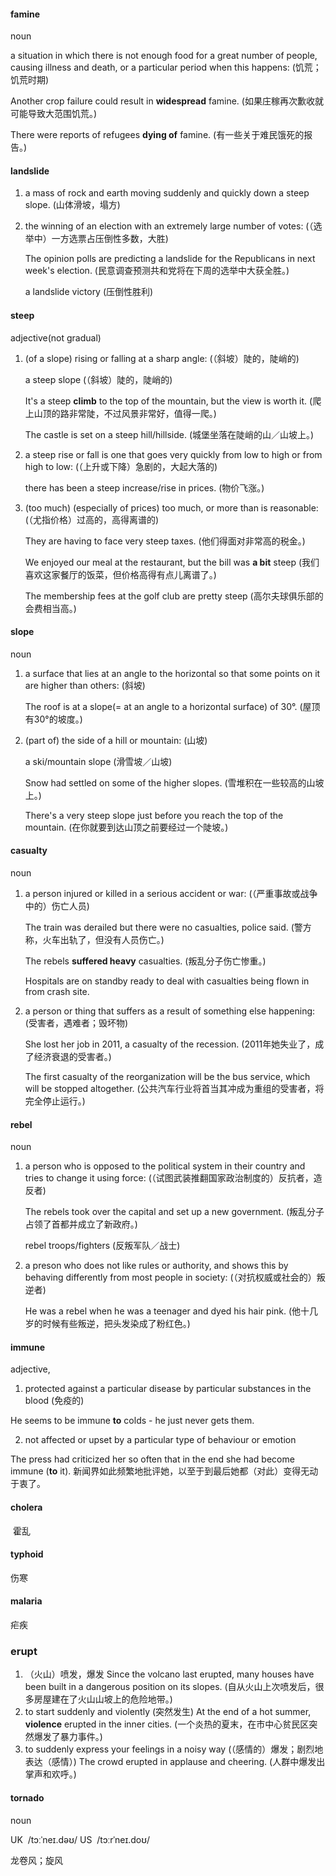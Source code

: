#### famine
noun

a situation in which there is not enough food for a great number of people, causing illness and death, or a particular period when this happens: (饥荒；饥荒时期)

Another crop failure could result in **widespread** famine. (如果庄稼再次歉收就可能导致大范围饥荒。)

There were reports of refugees **dying of** famine. (有一些关于难民饿死的报告。)

#### landslide
1. a mass of rock and earth moving suddenly and quickly down a steep slope. (山体滑坡，塌方)

2. the winning of an election with an extremely large number of votes: (（选举中）一方选票占压倒性多数，大胜)
   
   The opinion polls are predicting a landslide for the Republicans in next week's election. (民意调查预测共和党将在下周的选举中大获全胜。)

   a landslide victory (压倒性胜利)


#### steep
adjective(not gradual)

1. (of a slope) rising or falling at a sharp angle: (（斜坡）陡的，陡峭的)
   
   a steep slope (（斜坡）陡的，陡峭的)

   It's a steep **climb** to the top of the mountain, but the view is worth it. (爬上山顶的路非常陡，不过风景非常好，值得一爬。)

   The castle is set on a steep hill/hillside. (城堡坐落在陡峭的山／山坡上。)

2. a steep rise or fall is one that goes very quickly from low to high or from high to low: (（上升或下降）急剧的，大起大落的)

   there has been a steep increase/rise in prices.  (物价飞涨。)

3. (too much) (especially of prices) too much, or more than is reasonable: (（尤指价格）过高的，高得离谱的)

   They are having to face very steep taxes. (他们得面对非常高的税金。)

   We enjoyed our meal at the restaurant, but the bill was **a bit** steep (我们喜欢这家餐厅的饭菜，但价格高得有点儿离谱了。)

   The membership fees at the golf club are pretty steep   (高尔夫球俱乐部的会费相当高。)

#### slope
noun

1. a surface that lies at an angle to the horizontal so that some points on it are higher than others: (斜坡)
   
   The roof is at a slope(= at an angle to a horizontal surface) of 30°. (屋顶有30°的坡度。)

2. (part of) the side of a hill or mountain: (山坡)
   
   a ski/mountain slope (滑雪坡／山坡)

   Snow had settled on some of the higher slopes. (雪堆积在一些较高的山坡上。)

   There's a very steep slope just before you reach the top of the mountain. (在你就要到达山顶之前要经过一个陡坡。)

#### casualty
noun

1. a person injured or killed in a serious accident or war: (（严重事故或战争中的）伤亡人员)
   
   The train was derailed but there were no casualties, police said. (警方称，火车出轨了，但没有人员伤亡。)

   The rebels **suffered heavy** casualties. (叛乱分子伤亡惨重。)

   Hospitals are on standby ready to deal with casualties being flown in from crash site.

2. a person or thing that suffers as a result of something else happening: (受害者，遇难者；毁坏物)
   
   She lost her job in 2011, a casualty of the recession. (2011年她失业了，成了经济衰退的受害者。)

   The first casualty of the reorganization will be the bus service, which will be stopped altogether.    (公共汽车行业将首当其冲成为重组的受害者，将完全停止运行。)


#### rebel
noun

1. a person who is opposed to the political system in their country and tries to change it using force: (（试图武装推翻国家政治制度的）反抗者，造反者)
   
   The rebels took over the capital and set up a new government. (叛乱分子占领了首都并成立了新政府。)

   rebel troops/fighters (反叛军队／战士)

2. a preson who does not like rules or authority, and shows this by behaving differently from most people in society: (（对抗权威或社会的）叛逆者)

   He was a rebel when he was a teenager and dyed his hair pink. (他十几岁的时候有些叛逆，把头发染成了粉红色。)


#### immune
adjective, 

1. protected against a particular disease by particular substances in the blood (免疫的)

He seems to be immune **to** colds - he just never gets them.

2. not affected or upset by a particular type of behaviour or emotion 

The press had criticized her so often that in the end she had become immune (**to** it). 新闻界如此频繁地批评她，以至于到最后她都（对此）变得无动于衷了。

#### cholera
 霍乱
#### typhoid
伤寒
#### malaria
疟疾

### erupt

1. （火山）喷发，爆发
 Since the volcano last erupted, many houses have been built in a dangerous position on its slopes. (自从火山上次喷发后，很多房屋建在了火山山坡上的危险地带。)
 2. to start suddenly and violently (突然发生)
 At the end of a hot summer, **violence** erupted in the inner cities. (一个炎热的夏末，在市中心贫民区突然爆发了暴力事件。)
 3. to suddenly express your feelings in a noisy way (（感情的）爆发；剧烈地表达（感情）)
 The crowd erupted in applause and cheering. (人群中爆发出掌声和欢呼。)

#### tornado
noun

UK  /tɔːˈneɪ.dəʊ/ US  /tɔːrˈneɪ.doʊ/

龙卷风；旋风